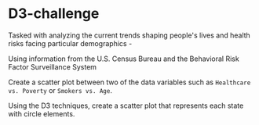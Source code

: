 # D3-challenge

Tasked with analyzing the current trends shaping people's lives and health risks facing particular demographics -

Using information from the U.S. Census Bureau and the Behavioral Risk Factor Surveillance System

Create a scatter plot between two of the data variables such as `Healthcare vs. Poverty` or `Smokers vs. Age`.

Using the D3 techniques, create a scatter plot that represents each state with circle elements. 


